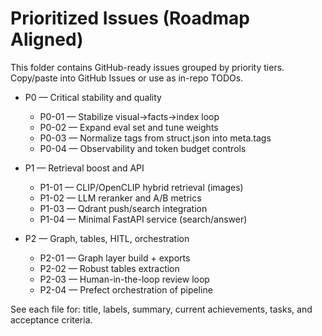 # Prioritized Issues (Roadmap Aligned)

This folder contains GitHub-ready issues grouped by priority tiers. Copy/paste into GitHub Issues or use as in-repo TODOs.

- P0 — Critical stability and quality
  - P0-01 — Stabilize visual→facts→index loop
  - P0-02 — Expand eval set and tune weights
  - P0-03 — Normalize tags from struct.json into meta.tags
  - P0-04 — Observability and token budget controls

- P1 — Retrieval boost and API
  - P1-01 — CLIP/OpenCLIP hybrid retrieval (images)
  - P1-02 — LLM reranker and A/B metrics
  - P1-03 — Qdrant push/search integration
  - P1-04 — Minimal FastAPI service (search/answer)

- P2 — Graph, tables, HITL, orchestration
  - P2-01 — Graph layer build + exports
  - P2-02 — Robust tables extraction
  - P2-03 — Human-in-the-loop review loop
  - P2-04 — Prefect orchestration of pipeline

See each file for: title, labels, summary, current achievements, tasks, and acceptance criteria.
